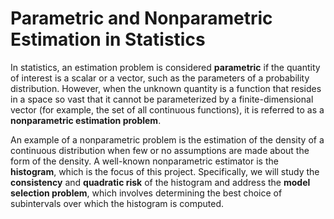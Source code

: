 # Parametric and Nonparametric Estimation in Statistics

In statistics, an estimation problem is considered **parametric** if the quantity of interest is a scalar or a vector, such as the parameters of a probability distribution. However, when the unknown quantity is a function that resides in a space so vast that it cannot be parameterized by a finite-dimensional vector (for example, the set of all continuous functions), it is referred to as a **nonparametric estimation problem**.

An example of a nonparametric problem is the estimation of the density of a continuous distribution when few or no assumptions are made about the form of the density. A well-known nonparametric estimator is the **histogram**, which is the focus of this project. Specifically, we will study the **consistency** and **quadratic risk** of the histogram and address the **model selection problem**, which involves determining the best choice of subintervals over which the histogram is computed.
